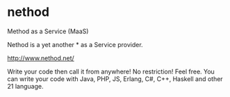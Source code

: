 nethod
======

Method as a Service (MaaS)

Nethod is a yet another * as a Service provider.

http://www.nethod.net/

Write your code then call it from anywhere!
No restriction! Feel free. You can write your code with Java, PHP, JS, Erlang, C#, C++, Haskell and other 21 language.